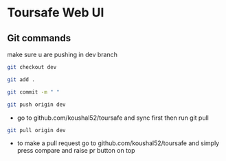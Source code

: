 # Toursafe Web UI

## Git commands

make sure u are pushing in dev branch

```bash
git checkout dev
```

```bash
git add . 
```

```bash
git commit -m " "
```

```bash
git push origin dev
```

- go to github.com/koushal52/toursafe and sync first then run git pull

```bash
git pull origin dev
```

- to make a pull request go to github.com/koushal52/toursafe and simply press compare and raise pr button on top
